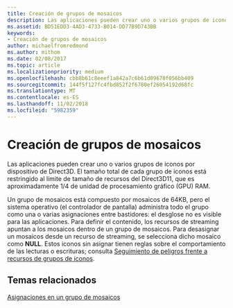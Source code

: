 ```yaml
---
title: Creación de grupos de mosaicos
description: Las aplicaciones pueden crear uno o varios grupos de iconos por dispositivo de Direct3D. El tamaño total de cada grupo de iconos está restringido al límite de tamaño de recursos del Direct3D11, que es aproximadamente 1/4 de unidad de procesamiento gráfico (GPU) RAM.
ms.assetid: BD51EDD3-4AD3-4733-B014-DD77B9D743BB
keywords:
- Creación de grupos de mosaicos
author: michaelfromredmond
ms.author: mithom
ms.date: 02/08/2017
ms.topic: article
ms.localizationpriority: medium
ms.openlocfilehash: cbb8b61c8eeef1a842a7c6b61d09670f056bb409
ms.sourcegitcommit: 144f5f127fc4fbd852f2f6780ef26054192d68fc
ms.translationtype: MT
ms.contentlocale: es-ES
ms.lasthandoff: 11/02/2018
ms.locfileid: "5982359"
---
```

# <a name="tile-pool-creation"></a>Creación de grupos de mosaicos


Las aplicaciones pueden crear uno o varios grupos de iconos por dispositivo de Direct3D. El tamaño total de cada grupo de iconos está restringido al límite de tamaño de recursos del Direct3D11, que es aproximadamente 1/4 de unidad de procesamiento gráfico (GPU) RAM.

Un grupo de mosaicos está compuesto por mosaicos de 64KB, pero el sistema operativo (el controlador de pantalla) administra todo el grupo como una o varias asignaciones entre bastidores: el desglose no es visible para las aplicaciones. Para definir el contenido, los recursos de streaming apuntan a los mosaicos dentro de un grupo de mosaicos. Para desasignar un mosaicos desde un recurso de streaming, se selecciona dicho mosaico como **NULL**. Estos iconos sin asignar tienen reglas sobre el comportamiento de las lecturas o escrituras; consulta [Seguimiento de peligros frente a recursos de grupos de iconos](hazard-tracking-versus-tile-pool-resources.md).

## <a name="span-idrelated-topicsspanrelated-topics"></a><span id="related-topics"></span>Temas relacionados


[Asignaciones en un grupo de mosaicos](mappings-are-into-a-tile-pool.md)

 

 




